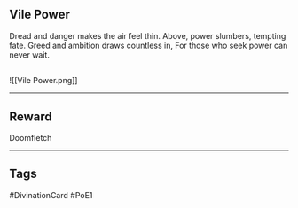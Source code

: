 ## Vile Power
Dread and danger 
makes the air feel thin. 
Above, power slumbers, tempting fate. 
Greed and ambition 
draws countless in, 
For those who seek power 
can never wait.
## 
![[Vile Power.png]]

---
## Reward
Doomfletch

---
## Tags
#DivinationCard
#PoE1
